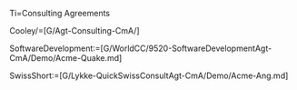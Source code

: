 Ti=Consulting Agreements

Cooley/=[G/Agt-Consulting-CmA/]

SoftwareDevelopment:=[G/WorldCC/9520-SoftwareDevelopmentAgt-CmA/Demo/Acme-Quake.md]

SwissShort:=[G/Lykke-QuickSwissConsultAgt-CmA/Demo/Acme-Ang.md]


